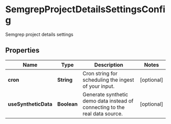

# SemgrepProjectDetailsSettingsConfig

Semgrep project details settings

## Properties

| Name | Type | Description | Notes |
|------------ | ------------- | ------------- | -------------|
|**cron** | **String** | Cron string for scheduling the ingest of your input. |  [optional] |
|**useSyntheticData** | **Boolean** | Generate synthetic demo data instead of connecting to the real data source. |  [optional] |



